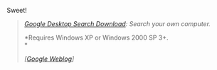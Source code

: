 Sweet!

> [*Google Desktop Search
> Download*](http://desktop.google.com/ "Google Desktop Search Download")*:
> Search your own computer.*
>
> *Requires Windows XP or Windows 2000 SP 3+.\
> *
>
> *[*[*Google Weblog*](http://google.blogspace.com/archives/001435)*]*

 

